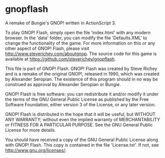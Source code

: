 gnopflash
=========

A remake of Bungie's GNOP! written in ActionScript 3.

To play GNOP! Flash, simply open the file 'index.html' with any
modern browser. In the 'data' folder, you can modify the file
'Defaults.XML' to change the functionality of the game. For more
information on this or any other aspect of GNOP! Flash, please
visit <http://www.steverichey.com/aboutgnop>. The source code
for this game is available at
<https://github.com/steverichey/gnopflash>.

This file is part of GNOP! Flash. GNOP! Flash was created by Steve
Richey and is a remake of the original GNOP!, released in 1990, which
was created by Alexander Seropian. The existence of this program
should in no way be construed as approval by Alexander Seropian or
Bungie.

GNOP! Flash is free software: you can redistribute it and/or modify
it under the terms of the GNU General Public License as published by
the Free Software Foundation, either version 3 of the License, or
any later version.

GNOP! Flash is distributed in the hope that it will be useful,
but WITHOUT ANY WARRANTY; without even the implied warranty of
MERCHANTABILITY or FITNESS FOR A PARTICULAR PURPOSE.  See the
GNU General Public License for more details.

You should have received a copy of the GNU General Public License
along with GNOP! Flash. This copy is contained in the file
'License.txt'. If not, see <http://www.gnu.org/licenses/>.